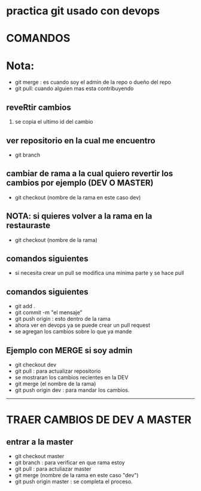 # practica git usado con devops

# COMANDOS
# Nota:
- git merge :  es cuando soy el admin de la repo o dueño del repo
- git pull:    cuando alguien mas esta contribuyendo


## reveRtir cambios
1. se copia el ultimo id del cambio
## ver repositorio en la cual me encuentro
- git branch
## cambiar de rama a la cual quiero revertir los cambios por ejemplo (DEV O MASTER)
- git checkout (nombre de la rama en este caso dev)

## NOTA: si quieres volver a la rama  en la restauraste 
- git checkout (nombre de la rama)
## comandos siguientes
- si necesita crear un pull se modifica una minima parte y se hace pull

## comandos siguientes
- git add .
- git commit -m "el mensaje"
- git push origin :   esto dentro de la rama
- ahora ver en devops ya se puede crear un pull request
- se agregan los cambios sobre lo que ya mande


## Ejemplo con MERGE si soy admin
- git checkout dev
- git pull :  para actualizar repositorio
- se mostraran los cambios recientes en la DEV
- git merge    (el nombre de la rama)
- git push origin dev :   para mandar los cambios.
_________



# TRAER CAMBIOS DE DEV A MASTER
## entrar a la master
- git checkout master
- git branch : para verificar en que rama estoy
- git pull  : para actuliazar master
- git merge (nombre de la rama en este caso "dev")
- git push origin master    : se completa el proceso.




